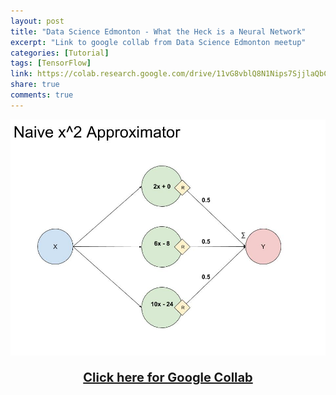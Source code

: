 ```yaml
---
layout: post
title: "Data Science Edmonton - What the Heck is a Neural Network"
excerpt: "Link to google collab from Data Science Edmonton meetup"
categories: [Tutorial]
tags: [TensorFlow]
link: https://colab.research.google.com/drive/11vG8vblQ8N1Nips7SjjlaQbCrMqHDHnR
share: true
comments: true
---
```


![nn](assets/img/nn.jpg)

<p style="text-align: center; font-size:20px; font-weight: bold;">
<a href="https://colab.research.google.com/drive/11vG8vblQ8N1Nips7SjjlaQbCrMqHDHnR">Click here for Google Collab</a></p>
